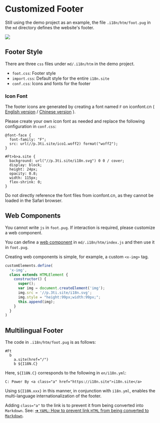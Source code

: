 # Customized Footer

Still using the demo project as an example, the file `.i18n/htm/foot.pug` in the `md` directory defines the website's footer.

![](https://p.3ti.site/1721286077.avif)

## Footer Style

There are three `css` files under `md/.i18n/htm` in the demo project.

* `foot.css`: Footer style
* `import.css`: Default style for the entire `i18n.site`
* `conf.css`: Icons and fonts for the footer

### Icon Font

The footer icons are generated by creating a font named `F` on iconfont.cn ( [English version](https://www.iconfont.cn/?lang=en-us) / [Chinese version](https://www.iconfont.cn/?lang=zh) ).

Please create your own icon font as needed and replace the following configuration in `conf.css`:

```
@font-face {
  font-family: "F";
  src: url(//p.3ti.site/ico1.woff2) format("woff2");
}

#Ft>b>a.site {
  background: url("//p.3ti.site/i18n.svg") 0 0 / cover;
  display: block;
  height: 24px;
  opacity: 0.8;
  width: 115px;
  flex-shrink: 0;
}
```

Do not directly reference the font files from iconfont.cn, as they cannot be loaded in the Safari browser.

## Web Components

You cannot write `js` in `foot.pug`. If interaction is required, please customize a web component.

You can define a [web component](https://www.freecodecamp.org/news/build-your-first-web-component/) in `md/.i18n/htm/index.js` and then use it in `foot.pug`.

Creating web components is simple, for example, a custom `<x-img>` tag.

```js
customElements.define(
  'x-img',
  class extends HTMLElement {
    constructor() {
      super();
      var img = document.createElement('img');
      img.src = '//p.3ti.site/i18n.svg';
      img.style = "height:99px;width:99px;";
      this.append(img);
    }
  }
)
```

## Multilingual Footer

The code in `.i18n/htm/foot.pug` is as follows:

```
#Ft
  b
    a.site(href="/")
    b ${I18N.C}
```

Here, `${I18N.C}` corresponds to the following in `en/i18n.yml`:

```
C: Power By <a class="a" href="https://i18n.site">i18n.site</a>
```

Using `${I18N.xxx}` in this manner, in conjunction with `i18n.yml`, enables the multi-language internationalization of the footer.

Adding `class="a"` to the link is to prevent it from being converted into `Markdown`. See:
 [➔ `YAML`: How to prevent link `HTML` from being converted to `Markdown`](/i18/qa#H2).